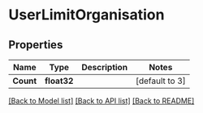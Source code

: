 # UserLimitOrganisation

## Properties

Name | Type | Description | Notes
------------ | ------------- | ------------- | -------------
**Count** | **float32** |  | [default to 3]

[[Back to Model list]](../README.md#documentation-for-models) [[Back to API list]](../README.md#documentation-for-api-endpoints) [[Back to README]](../README.md)


